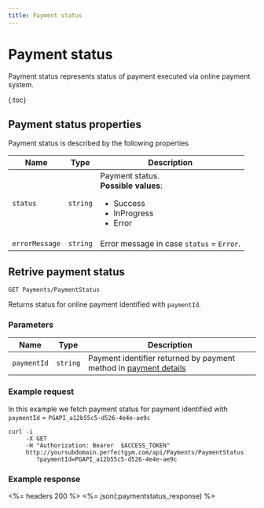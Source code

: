 ```yaml
---
title: Payment status
---
```


# Payment status

Payment status represents status of payment executed via online payment system.

{:toc}


## <a name="properties"></a>Payment status properties

Payment status is described by the following properties

Name            | Type        | Description
----------------|-------------|---------------------------
`status`        |`string`     | Payment status. <br><strong>Possible values</strong>: <br><ul><li>Success</li><li>InProgress</li><li>Error</li></ul>
`errorMessage`  |`string`     | Error message in case `status` = `Error`.




## Retrive payment status

    GET Payments/PaymentStatus

Returns status for online payment identified with `paymentId`.


### Parameters

Name         | Type    | Description
-------------|---------|--------------------
`paymentId`  |`string` | Payment identifier returned by payment method in [payment details][PaymentDetails]


### Example request

In this example we fetch payment status for payment identified with `paymentId` = `PGAPI_a12b55c5-d526-4e4e-ae9c`

``` command-line
curl -i 
     -X GET 
     -H "Authorization: Bearer  $ACCESS_TOKEN"  
     http://yoursubdomain.perfectgym.com/api/Payments/PaymentStatus
     	?paymentId=PGAPI_a12b55c5-d526-4e4e-ae9c
```


### Example response

<%= headers 200 %>
<%= json(:paymentstatus_response) %>


 [PaymentDetails]: /appendix/datatypes/paymentdetails